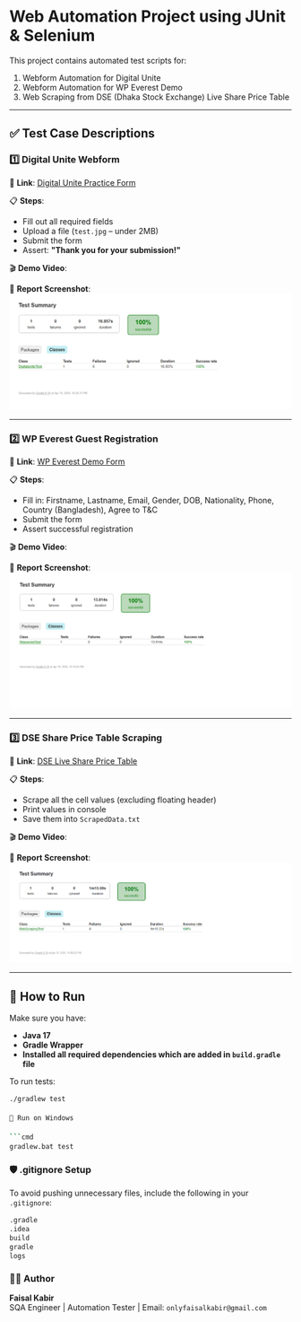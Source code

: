 # Web Automation Project using JUnit & Selenium

This project contains automated test scripts for:

1. Webform Automation for Digital Unite
2. Webform Automation for WP Everest Demo
3. Web Scraping from DSE (Dhaka Stock Exchange) Live Share Price Table

---

## ✅ Test Case Descriptions

### 1️⃣ Digital Unite Webform

🔗 **Link**: [Digital Unite Practice Form](https://www.digitalunite.com/practice-webform-learners)

📋 **Steps**:

- Fill out all required fields
- Upload a file (`test.jpg` – under 2MB)
- Submit the form
- Assert: **"Thank you for your submission!"**

🎬 **Demo Video**:

📸 **Report Screenshot**:![img_2.png](img_2.png)

---

### 2️⃣ WP Everest Guest Registration

🔗 **Link**: [WP Everest Demo Form](https://demo.wpeverest.com/user-registration/guest-registration-form/)

📋 **Steps**:

- Fill in: Firstname, Lastname, Email, Gender, DOB, Nationality, Phone, Country (Bangladesh), Agree to T&C
- Submit the form
- Assert successful registration

🎬 **Demo Video**:

📸 **Report Screenshot**: ![img_1.png](img_1.png)

---

### 3️⃣ DSE Share Price Table Scraping

🔗 **Link**: [DSE Live Share Price Table](https://dsebd.org/latest_share_price_scroll_by_value.php)

📋 **Steps**:

- Scrape all the cell values (excluding floating header)
- Print values in console
- Save them into `ScrapedData.txt`

🎬 **Demo Video**:

📸 **Report Screenshot**: ![img.png](img.png)

---

## 🧪 How to Run

Make sure you have:

- **Java 17**
- **Gradle Wrapper**
- **Installed all required dependencies which are added in ``build.gradle`` file**

To run tests:

```bash
./gradlew test

🧪 Run on Windows

```cmd
gradlew.bat test
```

### 🛡️ .gitignore Setup

To avoid pushing unnecessary files, include the following in your `.gitignore`:

```gitignore
.gradle
.idea
build
gradle
logs
```

### 🧑‍💻 Author

**Faisal Kabir**  
SQA Engineer | Automation Tester | Email: ```onlyfaisalkabir@gmail.com```